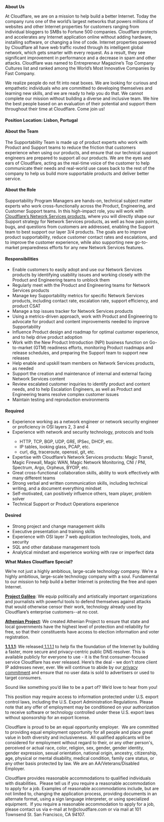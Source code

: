 <div class="content-intro">
	<div><strong>About Us</strong></div>
	<div>
		<p>At Cloudflare, we are on a mission to help build a better Internet. Today the company runs one of the world’s largest networks that powers millions of websites and other Internet properties for customers ranging from individual bloggers to SMBs to Fortune 500 companies. Cloudflare protects and accelerates any Internet application online without adding hardware, installing software, or changing a line of code. Internet properties powered by Cloudflare all have web traffic routed through its intelligent global network, which gets smarter with every request. As a result, they see significant improvement in performance and a decrease in spam and other attacks. Cloudflare was named to Entrepreneur Magazine’s Top Company Cultures list and ranked among the World’s Most Innovative Companies by Fast Company.&nbsp;</p>
		<p><span style="font-weight: 400;">We realize people do not fit into neat boxes. We are looking for curious and empathetic individuals who are committed to developing themselves and learning new skills, and we are ready to help you do that. We cannot complete our mission without building a diverse and inclusive team. We hire the best people based on an evaluation of their potential and support them throughout their time at Cloudflare. Come join us!&nbsp;</span></p>
	</div>
</div>
<h4>Position Location: Lisbon, Portugal</h4>
<h4><strong>About the Team</strong></h4>
<p>The Supportability Team is made up of product experts who work with Product and Support teams to reduce the friction that customers experience when using our products, and ensure that our technical support engineers are prepared to support all our products. We are the eyes and ears of Cloudflare, acting as the real-time voice of the customer to help communicate their needs and real-world use cases back to the rest of the company to help us build more supportable products and deliver better service.</p>
<h4><strong>About the Role</strong></h4>
<p>Supportability Program Managers are hands-on, technical subject matter experts who work cross-functionally across the Product, Engineering, and Customer Support teams. In this high-impact role, you will work with <a href="https://www.cloudflare.com/network-services/products/">Cloudflare’s Network Services products</a>, where you will directly shape our Support strategy for Network Services products, as well as how pain points, bugs, and questions from customers are addressed, enabling the Support team to best support our layer 3/4 products. The goals are to improve product supportability, reduce customer contact rates and escalations, and to improve the customer experience, while also supporting new go-to-market preparedness efforts for any new Network Services features.</p>
<h4><strong>Responsibilities</strong></h4>
<ul>
	<li>Enable customers to easily adopt and use our Network Services products by identifying usability issues and working closely with the Product and Engineering teams to unblock them</li>
	<li>Regularly meet with the Product and Engineering teams for Network Services products</li>
	<li>Manage key Supportability metrics for specific Network Services products, including contact rate, escalation rate, support efficiency, and product CSAT</li>
	<li>Manage a top issues tracker for Network Services products</li>
	<li>Using a metrics-driven approach, work with Product and Engineering to advocate for product and content improvements needed to improve Supportability</li>
	<li>Influence Product design and roadmap for optimal customer experience, and to help drive product adoption</li>
	<li>Work with the New Product Introduction (NPI) business function on Go-to-market (GTM) readiness efforts, monitoring Product roadmaps and release schedules, and preparing the Support team to support new releases</li>
	<li>Help enable and upskill team members on Network Services products, as needed</li>
	<li>Support the creation and maintenance of internal and external facing Network Services content</li>
	<li>Review escalated customer inquiries to identify product and content needs, and to help Escalation Engineers, as well as Product and Engineering teams resolve complex customer issues</li>
	<li>Maintain testing and reproduction environments</li>
</ul>
<h4>Required&nbsp;</h4>
<ul>
	<li>Experience working as a network engineer or network security engineer or proficiency in OSI layers 2, 3 and 4</li>
	<li>Experience with network and security technology, protocols and tools&nbsp;</li>
	<ul>
		<li>HTTP, TCP, BGP, UDP, GRE, IPSec, DHCP, etc.&nbsp;</li>
		<li>IP tables, looking glass, PCAP, etc.</li>
		<li>curl, dig, traceroute, openssl, git, etc.</li>
	</ul>
	<li>Expertise with Cloudflare’s Network Services products: Magic Transit, Magic Firewall, Magic WAN, Magic Network Monitoring, CNI / PNI, Spectrum, Argo, Orpheus, BYOIP, etc.</li>
	<li>Great cross-functional collaboration skills, ability to work effectively with many different teams</li>
	<li>Strong verbal and written communication skills, including technical writing, and a document everything mindset&nbsp;</li>
	<li>Self-motivated, can positively influence others, team player, problem solver</li>
	<li>Technical Support or Product Operations experience</li>
</ul>
<h4>Desired</h4>
<ul>
	<li>Strong project and change management skills</li>
	<li>Executive presentation and training skills</li>
	<li>Experience with OSI layer 7 web application technologies, tools, and security</li>
	<li>SQL and other database management tools</li>
	<li>Analytical mindset and experience working with raw or imperfect data</li>
</ul>
<div class="content-conclusion">
	<p><strong>What Makes Cloudflare Special?</strong></p>
	<p><span style="font-weight: 400;">We’re not just a highly ambitious, large-scale technology company. We’re a highly ambitious, large-scale technology company with a soul. Fundamental to our mission to help build a better Internet is protecting the free and open Internet.</span></p>
	<p><a href="https://blog.cloudflare.com/protecting-free-expression-online/"><strong>Project Galileo</strong></a><span style="font-weight: 400;">: We equip politically and artistically important organizations and journalists with powerful tools to defend themselves against attacks that would otherwise censor their work, technology already used by Cloudflare’s enterprise customers--at no cost.</span></p>
	<p><strong><a href="https://www.cloudflare.com/athenian/">Athenian Project</a></strong><span style="font-weight: 400;">: We created Athenian Project to ensure that state and local governments have the highest level of protection and reliability for free, so that their constituents have access to election information and voter registration.</span></p>
	<p><a href="https://1.1.1.1/"><strong>1.1.1.1</strong></a><span style="font-weight: 400;">: We released</span><a href="https://1.1.1.1/"> <span style="font-weight: 400;">1.1.1.1</span></a><span style="font-weight: 400;"> to help fix the foundation of the Internet by building a faster, more secure and privacy-centric public DNS resolver. This is available publicly for everyone to use - it is the first consumer-focused service Cloudflare has ever released. Here’s the deal - we don’t store client IP addresses never, ever. We will continue to abide by our</span><a href="https://developers.cloudflare.com/1.1.1.1/privacy/public-dns-resolver"> privacy commitment</a><span style="font-weight: 400;"> and ensure that no user data is sold to advertisers or used to target consumers.</span></p>
	<p><span style="font-weight: 400;">Sound like something you’d like to be a part of? We’d love to hear from you!</span></p>
	<p><span style="font-weight: 400;">This position may require access to information protected under U.S. export control laws, including the U.S. Export Administration Regulations. Please note that any offer of employment may be conditioned on your authorization to receive software or technology controlled under these U.S. export laws without sponsorship for an export license.</span></p>
	<p><span style="font-weight: 400;">Cloudflare is proud to be an equal opportunity employer. &nbsp;We are committed to providing equal employment opportunity for all people and place great value in both diversity and inclusiveness. &nbsp;All qualified applicants will be considered for employment without regard to their, or any other person's, perceived or actual</span> <span style="font-weight: 400;">race, color, religion, sex, gender, gender identity, gender expression, sexual orientation, national origin, ancestry, citizenship, age, physical or mental disability, medical condition, family care status, or any other basis protected by law. </span><span style="font-weight: 400;">We are an AA/Veterans/Disabled Employer.</span></p>
	<p><span style="font-weight: 400;">Cloudflare provides reasonable accommodations to qualified individuals with disabilities. &nbsp;Please tell us if you require a reasonable accommodation to apply for a job. Examples of reasonable accommodations include, but are not limited to, changing the application process, providing documents in an alternate format, using a sign language interpreter, or using specialized equipment. &nbsp;If you require a reasonable accommodation to apply for a job, please contact us via e-mail at </span><span style="font-weight: 400;">hr@cloudflare.com</span><span style="font-weight: 400;"> or via mail at 101 Townsend St. San Francisco, CA 94107.</span></p>
</div>
